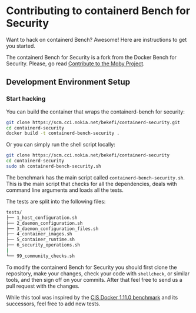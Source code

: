 # Contributing to containerd Bench for Security

Want to hack on containerd Bench? Awesome! Here are instructions to get you
started.

The containerd Bench for Security is a fork from the Docker Bench for Security.
Please, go read
[Contribute to the Moby Project](https://github.com/moby/moby/blob/master/CONTRIBUTING.md).

## Development Environment Setup

### Start hacking

You can build the container that wraps the containerd-bench for security:

```sh
git clone https://scm.cci.nokia.net/bekefi/containerd-security.git
cd containerd-security
docker build -t containerd-bench-security .
```

Or you can simply run the shell script locally:

```sh
git clone https://scm.cci.nokia.net/bekefi/containerd-security
cd containerd-security
sudo sh containerd-bench-security.sh
```

The benchmark has the main script called `containerd-bench-security.sh`.
This is the main script that checks for all the dependencies, deals with
command line arguments and loads all the tests.

The tests are split into the following files:

```sh
tests/
├── 1_host_configuration.sh
├── 2_daemon_configuration.sh
├── 3_daemon_configuration_files.sh
├── 4_container_images.sh
├── 5_container_runtime.sh
├── 6_security_operations.sh
|
└── 99_community_checks.sh
```

To modify the containerd Bench for Security you should first clone the repository,
make your changes, check your code with `shellcheck`, or similar tools, and
then sign off on your commits. After that feel free to send us a pull request
with the changes.

While this tool was inspired by the [CIS Docker 1.11.0 benchmark](https://www.cisecurity.org/benchmark/docker/)
and its successors, feel free to add new tests.
